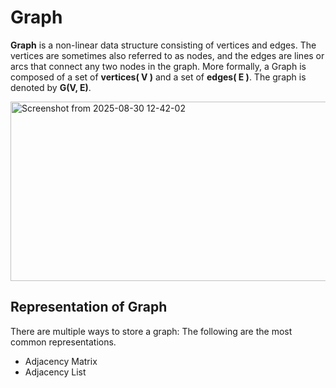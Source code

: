 # Graph
**Graph** is a non-linear data structure consisting of vertices and edges. The vertices are sometimes also referred to as nodes, and the edges are lines or arcs that connect any two nodes in the graph. More formally, a Graph is composed of a set of **vertices( V )** and a set of **edges( E )**. The graph is denoted by **G(V, E)**.

<img width="605" height="287" alt="Screenshot from 2025-08-30 12-42-02" src="https://github.com/user-attachments/assets/fdcf4ed6-3d22-434d-9e34-d1665f6b1625" />

## Representation of Graph

There are multiple ways to store a graph: The following are the most common representations.

- Adjacency Matrix
- Adjacency List
